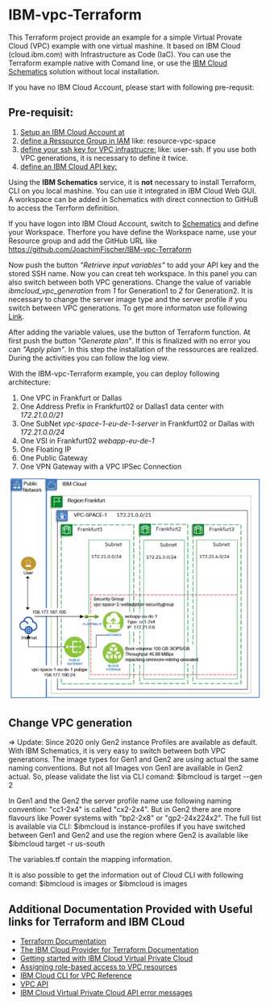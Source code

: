 # IBM-vpc-Terraform 

This Terraform project provide an example for a simple Virtual Provate Cloud (VPC) example with one virtual mashine. It based on IBM Cloud (cloud.ibm.com) with Infrastructure as Code (IaC). You can use the Terraform example native with Comand line, or use the [IBM Cloud Schematics](https://cloud.ibm.com/schematics/overview) solution without local installation.

If you have no IBM Cloud Account, please start with following pre-requsit:

## Pre-requisit:
1. [Setup an IBM Cloud Account at](https://cloud.IBM.com/)
2. [define a Ressource Group in IAM](https://cloud.ibm.com/account/resource-groups/) like: resource-vpc-space
3. [define your ssh key for VPC infrastrucre:](https://cloud.ibm.com/vpc/compute/sshKeys/) like: user-ssh. If you use both VPC generations, it is necessary to define it twice.
4. [define an IBM Cloud API key:](https://cloud.ibm.com/iam/apikeys/)

Using the **IBM Schematics** service, it is **not** necessary to install Terraform, CLI on you local mashine. You can use it integrated in IBM Cloud Web GUI. A workspace can be added in Schematics with direct connection to GitHuB to access the Terrform definition.

If you have logon into IBM Cloud Account, switch to [Schematics](https://cloud.ibm.com/schematics/overview) and define your Workspace. Therfore you have define the Workspace name, use your Resource group and add the GitHub URL like https://github.com/JoachimFischer/IBM-vpc-Terraform

Now push the button *"Retrieve input variables"* to add your API key and the stored SSH name. Now you can creat teh workspace. In this panel you can also switch between both VPC generations. Change the value of variable *ibmcloud_vpc_generation* from *1* for Generation1 to *2* for Generation2. It is necessary to change the server image type and the server profile if you switch between VPC generations. To get more informaton use following [Link](https://cloud.ibm.com/docs/overview?topic=overview-compare-vpc-vpcoc&origin_team=T02J3DPUE). 

After adding the variable values, use the button of Terraform function. At first push the button *"Generate plan"*. If this is finalized with no error you can *"Apply plan"*. In this step the installation of the ressources are realized. During the activities you can follow the log view.

With the  IBM-vpc-Terraform example, you can deploy following architecture:
1. One VPC in Frankfurt or Dallas
2. One Address Prefix in Frankfurt02 or Dallas1 data center with *172.21.0.0/21*
3. One SubNet 	*vpc-space-1-eu-de-1-server*  in Frankfurt02 or Dallas with *172.21.0.0/24*
4. One VSI in Frankfurt02  	*webapp-eu-de-1*
5. One Floating IP 
6. One Public Gateway
7. One VPN Gateway with a VPC IPSec Connection


<img src="https://github.com/JoachimFischer/IBM-vpc-Terraform/blob/master/Image/VSI-VPC.png " width="500">

## Change VPC generation
=> Update: Since 2020 only Gen2 instance Profiles are available as default.
With IBM Schematics, it is very easy to switch between both VPC generations. The image types for Gen1 and Gen2 are using actual the same naming conventions. But not all Images von Gen1 are available in Gen2 actual. So, please validate the list via CLI comand: $ibmcloud is target --gen 2

In Gen1 and the Gen2 the server profile name use following naming convention: "cc1-2x4" is called "cx2-2x4". But in Gen2 there are more flavours like Power systems with "bp2-2x8" or "gp2-24x224x2". The full list is available via CLI: $ibmcloud is instance-profiles   if you have switched between Gen1 and Gen2 and use the region where Gen2 is available like $ibmcloud target -r us-south  

The variables.tf contain the mapping information.

It is also possible to get the information out of Cloud CLI with following comand: $ibmcloud is images   or $ibmcloud is images

## Additional Documentation Provided with Useful links for Terraform and IBM CLoud 
- [Terraform Documentation](https://www.terraform.io/docs/index.html)
- [The IBM Cloud Provider for Terraform Documentation](https://ibm-cloud.github.io/tf-ibm-docs/index.html)
- [Getting started with IBM Cloud Virtual Private Cloud](https://cloud.ibm.com/docs/vpc-on-classic?topic=vpc-on-classic-getting-started)
- [Assigning role-based access to VPC resources](https://cloud.ibm.com/docs/vpc-on-classic?topic=vpc-on-classic-assigning-role-based-access-to-vpc-resources)
- [IBM Cloud CLI for VPC Reference](https://cloud.ibm.com/docs/vpc-on-classic?topic=vpc-infrastructure-cli-plugin-vpc-reference)
- [VPC API](https://cloud.ibm.com/apidocs/vpc-on-classic)
- [IBM Cloud Virtual Private Cloud API error messages](https://cloud.ibm.com/docs/vpc-on-classic?topic=vpc-on-classic-rias-error-messages)


